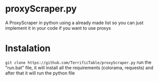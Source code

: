 # proxyScraper.py
A ProxyScraper in python using  a already made list so you can just implement it in your code if you want to use proxys

# Instalation
```git clone https://github.com/TerrificTable/proxyScraper.py```
run the "run.bat" file, it will install all the requirements (colorama, requests) and after that it will run the python file
